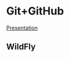 # Git+GitHub

[Presentation](https://docs.google.com/presentation/d/1Tf7Is5m3gCWkzgs9h2fPWjk7qm3P6orJQH1q1TloeAU/edit?usp=sharing)

## WildFly
